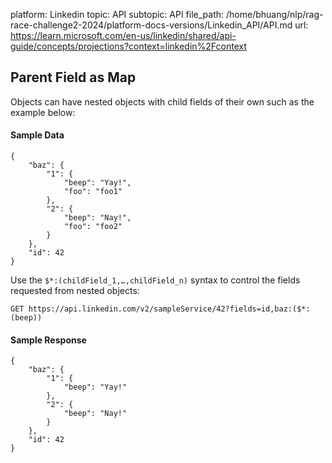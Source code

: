 platform: Linkedin
topic: API
subtopic: API
file_path: /home/bhuang/nlp/rag-race-challenge2-2024/platform-docs-versions/Linkedin_API/API.md
url: https://learn.microsoft.com/en-us/linkedin/shared/api-guide/concepts/projections?context=linkedin%2Fcontext

## Parent Field as Map

Objects can have nested objects with child fields of their own such as the example below:

#### Sample Data

    {
        "baz": {
            "1": {
                "beep": "Yay!",
                "foo": "foo1"
            },
            "2": {
                "beep": "Nay!",
                "foo": "foo2"
            }
        },
        "id": 42
    }
    

Use the `$*:(childField_1,…,childField_n)` syntax to control the fields requested from nested objects:

    GET https://api.linkedin.com/v2/sampleService/42?fields=id,baz:($*:(beep))
    

#### Sample Response

    {
        "baz": {
            "1": {
                "beep": "Yay!"
            },
            "2": {
                "beep": "Nay!"
            }
        },
        "id": 42
    }